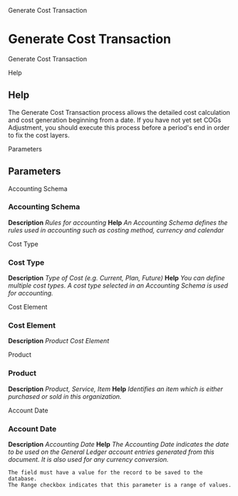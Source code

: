 
Generate Cost Transaction
# Generate Cost Transaction


Generate Cost Transaction

Help
## Help

The Generate Cost Transaction process allows the detailed cost calculation and cost generation  beginning from a date. If you have not yet set COGs Adjustment, you should execute this process before a period's end in order to fix the cost layers.

Parameters
## Parameters


Accounting Schema
### Accounting Schema

**Description**
 *Rules for accounting*
**Help**
 *An Accounting Schema defines the rules used in accounting such as costing method, currency and calendar*

Cost Type
### Cost Type

**Description**
 *Type of Cost (e.g. Current, Plan, Future)*
**Help**
 *You can define multiple cost types. A cost type selected in an Accounting Schema is used for accounting.*

Cost Element
### Cost Element

**Description**
 *Product Cost Element*

Product
### Product

**Description**
 *Product, Service, Item*
**Help**
 *Identifies an item which is either purchased or sold in this organization.*

Account Date
### Account Date

**Description**
 *Accounting Date*
**Help**
 *The Accounting Date indicates the date to be used on the General Ledger account entries generated from this document. It is also used for any currency conversion.*

```
The field must have a value for the record to be saved to the database.
The Range checkbox indicates that this parameter is a range of values.
```